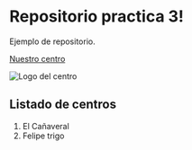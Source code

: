 # Repositorio practica 3!

Ejemplo de repositorio. 

[Nuestro centro](https://site.educa.madrid.org/ies.elcanaveral.mostoles/)

![Logo del centro](https://site.educa.madrid.org/ies.elcanaveral.mostoles//wp-content/uploads/ies.elcanaveral.mostoles/2021/02/cropped-cropped-canaveral-1.png)

## Listado de centros

 1. El Cañaveral
 2. Felipe trigo

